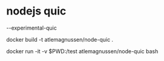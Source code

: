 # nodejs quic

--experimental-quic

docker build -t atlemagnussen/node-quic .

docker run -it -v $PWD:/test atlemagnussen/node-quic bash
